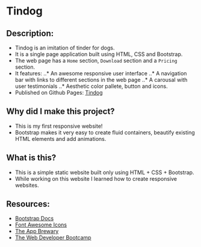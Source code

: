 Tindog
======

Description:
------------
- Tindog is an imitation of tinder for dogs. 
- It is a single page application built using HTML, CSS and Bootstrap.
- The web page has a `Home` section, `Download` section and a `Pricing` section.
- It features:
..* An awesome responsive user interface
..* A navigation bar with links to different sections in the web page
..* A carousal with user testimonials
..* Aesthetic color pallete, button and icons.
- Published on Github Pages: [Tindog](https://pratik-bongale.github.io/Tindog/)

Why did I make this project?
----------------------------
- This is my first responsive website!
- Bootstrap makes it very easy to create fluid containers, beautify existing HTML elements and add animations.

What is this?
-------------
- This is a simple static website built only using HTML + CSS + Bootstrap. 
- While working on this website I learned how to create responsive websites. 

Resources:
----------
- [Bootstrap Docs](https://getbootstrap.com/docs/4.5/getting-started/introduction/)
- [Font Awesome Icons](https://fontawesome.com/)
- [The App Brewary](https://www.appbrewery.co/p/web-development-course-resources/)
- [The Web Developer Bootcamp](https://www.udemy.com/course/the-web-developer-bootcamp/)

